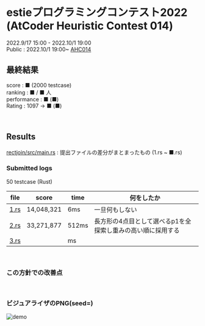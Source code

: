 # estieプログラミングコンテスト2022 (AtCoder Heuristic Contest 014)

2022.9/17 15:00 - 2022.10/1 19:00  
Public : 2022.10/1 19:00~
[AHC014](https://atcoder.jp/contests/ahc014/tasks/ahc014_a)  


## 最終結果
score : ■ (2000 testcase)  
ranking : ■ / ■ 人  
performance : ■ (■)  
Rating : 1097 -> ■ (■)

<br>

## Results
[rectjoin/src/main.rs](rectjoin/src/main.rs) : 提出ファイルの差分がまとまったもの (1.rs ~ ■.rs)

### Submitted logs
50 testcase (Rust)

| file | score | time | 何をしたか |
| ---- | ---- | ---- | ---- |
| [1.rs](rectjoin/src/bin/1.rs) | 14,048,321 | 6ms | 一旦何もしない |
| [2.rs](rectjoin/src/bin/2.rs) | 33,271,877 | 512ms | 長方形の4点目として選べるp1を全探索し重みの高い順に採用する |
| [3.rs](rectjoin/src/bin/3.rs) |  | ms |  |


<br>

### この方針での改善点


<br>

### ビジュアライザのPNG(seed=)
![demo](rectjoin/vis.png)  
